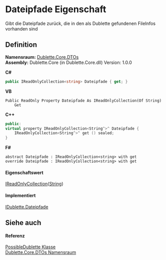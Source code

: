 # Dateipfade Eigenschaft


Gibt die Dateipfade zurück, die in den als Dublette gefundenen FileInfos vorhanden sind



## Definition
**Namensraum:** <a href="95a81661-c16d-3c1b-79fb-936700d450bf">Dublette.Core.DTOs</a>  
**Assembly:** Dublette.Core (in Dublette.Core.dll) Version: 1.0.0

**C#**
``` C#
public IReadOnlyCollection<string> Dateipfade { get; }
```
**VB**
``` VB
Public ReadOnly Property Dateipfade As IReadOnlyCollection(Of String)
	Get
```
**C++**
``` C++
public:
virtual property IReadOnlyCollection<String^>^ Dateipfade {
	IReadOnlyCollection<String^>^ get () sealed;
}
```
**F#**
``` F#
abstract Dateipfade : IReadOnlyCollection<string> with get
override Dateipfade : IReadOnlyCollection<string> with get
```



#### Eigenschaftswert
<a href="https://learn.microsoft.com/dotnet/api/system.collections.generic.ireadonlycollection-1" target="_blank" rel="noopener noreferrer">IReadOnlyCollection</a>(<a href="https://learn.microsoft.com/dotnet/api/system.string" target="_blank" rel="noopener noreferrer">String</a>)

#### Implementiert
<a href="188cf5ac-bc6b-7c51-5e4b-4ac41390235f">IDublette.Dateipfade</a>  


## Siehe auch


#### Referenz
<a href="fd4e4389-faeb-b2d7-41b8-ac3812b6351b">PossibleDublette Klasse</a>  
<a href="95a81661-c16d-3c1b-79fb-936700d450bf">Dublette.Core.DTOs Namensraum</a>  
